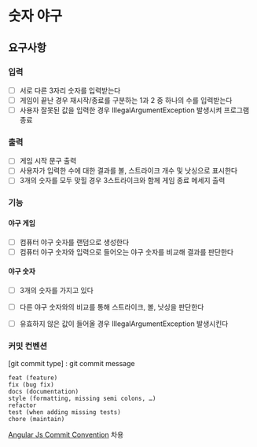 # 숫자 야구

## 요구사항

### 입력
- [ ] 서로 다른 3자리 숫자를 입력받는다
- [ ] 게임이 끝난 경우 재시작/종료를 구분하는 1과 2 중 하나의 수를 입력받는다
- [ ] 사용자 잘못된 값을 입력한 경우 IllegalArgumentException 발생시켜 프로그램 종료

### 출력
- [ ] 게임 시작 문구 출력
- [ ] 사용자가 입력한 수에 대한 결과를 볼, 스트라이크 개수 및 낫싱으로 표시한다
- [ ] 3개의 숫자를 모두 맞힐 경우 3스트라이크와 함께 게임 종료 메세지 출력

### 기능
#### 야구 게임
- [ ] 컴퓨터 야구 숫자를 랜덤으로 생성한다
- [ ] 컴퓨터 야구 숫자와 입력으로 들어오는 야구 숫자를 비교해 결과를 판단한다

#### 야구 숫자
- [ ] 3개의 숫자를 가지고 있다
- [ ] 다른 야구 숫자와의 비교를 통해 스트라이크, 볼, 낫싱을 판단한다
- [ ] 유효하지 않은 값이 들어올 경우 IllegalArgumentException 발생시킨다


### 커밋 컨벤션

[git commit type] : git commit message

```
feat (feature) 
fix (bug fix) 
docs (documentation) 
style (formatting, missing semi colons, …) 
refactor 
test (when adding missing tests) 
chore (maintain)
```

[Angular Js Commit Convention](https://gist.github.com/stephenparish/9941e89d80e2bc58a153) 차용
